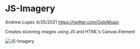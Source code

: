 # JS-Imagery
Andrew Lopez
4/25/2021
https://twitter.com/OxloMusic

Creates stunning images using JS and HTML's Canvas Element

![JS-Imagery](https://i.giphy.com/media/JdgPgCrLWO7yz6p9Z5/giphy.webp)
